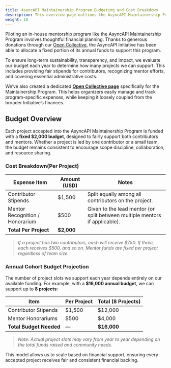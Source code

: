 ```yaml
---
title: AsyncAPI Maintainership Program Budgeting and Cost Breakdown
description: This overview page outlines the AsyncAPI Maintainership Program Budget and Cost Breakdown
weight: 10
---
```


Piloting an in-house mentorship program like the AsyncAPI Maintainership Program involves thoughtful financial planning. Thanks to generous donations through our [Open Collective](https://opencollective.com/asyncapi), the AsyncAPI Initiative has been able to allocate a fixed portion of its annual funds to support this program.

To ensure long-term sustainability, transparency, and impact, we evaluate our budget each year to determine how many projects we can support. This includes providing fair stipends for contributors, recognizing mentor efforts, and covering essential administrative costs.

We’ve also created a dedicated [**Open Collective page**](https://opencollective.com/asyncapi/projects/asyncapi-mentorship) specifically for the Maintainership Program. This helps organizers easily manage and track program-specific expenses, while keeping it loosely coupled from the broader Initiative’s finances.

## Budget Overview

Each project accepted into the AsyncAPI Maintainership Program is funded with a **fixed $2,000 budget**, designed to fairly support both contributors and mentors. Whether a project is led by one contributor or a small team, the budget remains consistent to encourage scope discipline, collaboration, and resource sharing.

### Cost Breakdown(Per Project)

| **Expense Item**                | **Amount (USD)** | **Notes**                                                                   |
| ------------------------------- | ---------------- | --------------------------------------------------------------------------- |
| Contributor Stipends            | $1,500           | Split equally among all contributors on the project.                        |
| Mentor Recognition / Honorarium | $500             | Given to the lead mentor (or split between multiple mentors if applicable). |
| **Total Per Project**           | **$2,000**       |                                                                             |

 > _If a project has two contributors, each will receive $750. If three, each receives $500, and so on. Mentor funds are fixed per project regardless of team size._

### Annual Cohort Budget Projection

The number of project slots we support each year depends entirely on our available funding. For example, with a **$16,000 annual budget**, we can support up to **8 projects**:

| **Item**                | **Per Project** | **Total (8 Projects)** |
| ----------------------- | --------------- | ---------------------- |
| Contributor Stipends    | $1,500          | $12,000                |
| Mentor Honorariums      | $500            | $4,000                 |
| **Total Budget Needed** | —               | **$16,000**            |

> _Note: Actual project slots may vary from year to year depending on the total funds raised and community needs._

This model allows us to scale based on financial support, ensuring every accepted project receives fair and consistent financial backing.
